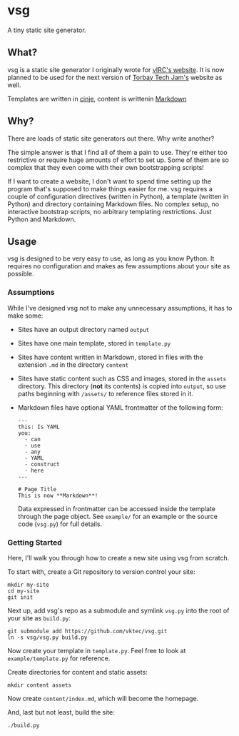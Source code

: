 # vsg

A tiny static site generator.

## What?

vsg is a static site generator I originally wrote for
[vIRC's website][virc-site]. It is now planned to be used for the next
version of [Torbay Tech Jam's][ttj] website as well.

Templates are written in [cinje][cinje], content is writtenin
[Markdown][md]

## Why?

There are loads of static site generators out there. Why write another?

The simple answer is that I find all of them a pain to use. They're
either too restrictive or require huge amounts of effort to set up. Some
of them are so complex that they even come with their own bootstrapping
scripts!

If I want to create a website, I don't want to spend time setting up the
program that's supposed to make things easier for me. vsg requires a
couple of configuration directives (written in Python), a template
(written in Python) and directory containing Markdown files. No complex
setup, no interactive bootstrap scripts, no arbitrary templating
restrictions. Just Python and Markdown.

## Usage

vsg is designed to be very easy to use, as long as you know Python. It
requires no configuration and makes as few assumptions about your site
as possible.

### Assumptions

While I've designed vsg not to make any unnecessary assumptions, it has
to make some:

  - Sites have an output directory named `output`
  - Sites have one main template, stored in `template.py`
  - Sites have content written in Markdown, stored in files with the
    extension `.md` in the directory `content`
  - Sites have static content such as CSS and images, stored in the
    `assets` directory. This directory (**not** its contents) is copied
    into `output`, so use paths beginning with `/assets/` to reference
    files stored in it.
  - Markdown files have optional YAML frontmatter of the following form:

        ---
        this: Is YAML
        you:
          - can
          - use
          - any
          - YAML
          - construct
          - here
        ---

        # Page Title
        This is now **Markdown**!

    Data expressed in frontmatter can be accessed inside the template
    through the page object. See `example/` for an example or the source
    code (`vsg.py`) for full details.

### Getting Started

Here, I'll walk you through how to create a new site using vsg from
scratch.

To start with, create a Git repository to version control your site:

    mkdir my-site
    cd my-site
    git init

Next up, add vsg's repo as a submodule and symlink `vsg.py` into the
root of your site as `build.py`:

    git submodule add https://github.com/vktec/vsg.git
    ln -s vsg/vsg.py build.py

Now create your template in `template.py`. Feel free to look at
`example/template.py` for reference.

Create directories for content and static assets:

    mkdir content assets

Now create `content/index.md`, which will become the homepage.

And, last but not least, build the site:

    ./build.py

[virc-site]: https://www.virc.org.uk/
[ttj]: https://torbaytechjam.org.uk/
[cinje]: https://github.com/marrow/cinje
[md]: https://daringfireball.net/projects/markdown/basics


